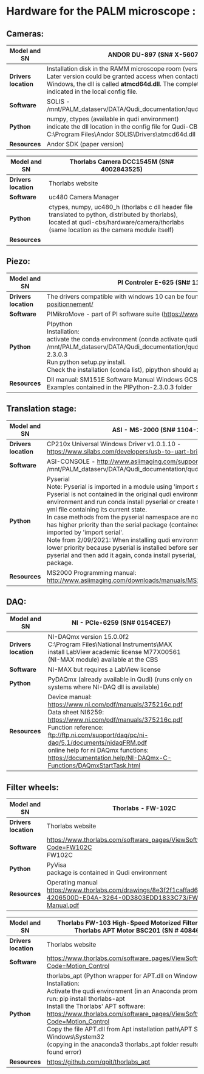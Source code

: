 # Hardware for the PALM microscope :

## Cameras: 

| **Model and SN**     | ANDOR DU-897 (SN# X-5607)                                    |
| -------------------- | ------------------------------------------------------------ |
| **Drivers location** | Installation disk in the RAMM microscope room (version 2.94.300007.0) - Later version could be granted access when contacting ANDOR. For 64bit Windows, the dll is called **atmcd64d.dll**. The complete path must be indicated in the local config file. |
| **Software**         | SOLIS - /mnt/PALM_dataserv/DATA/Qudi_documentation/qudi_cbs_hardware/PALM |
| **Python**           | numpy, ctypes (available in qudi environment)<br />indicate the dll location in the config file for Qudi-CBS: <br />C:\Program Files\Andor SOLIS\Drivers\atmcd64d.dll |
| **Resources**        | Andor SDK (paper version)                                    |



| **Model and SN**     | Thorlabs Camera DCC1545M (SN# 4002843525)                    |
| -------------------- | ------------------------------------------------------------ |
| **Drivers location** | Thorlabs website                                             |
| **Software**         | uc480 Camera Manager                                         |
| **Python**           | ctypes, numpy, uc480_h (thorlabs c dll header file translated to python, distributed by thorlabs), located at qudi-cbs/hardware/camera/thorlabs (same location as the camera module itself) |
| **Resources**        |                                                              |



## Piezo:

| **Model and SN**     | PI Controler E-625 (SN# 110059675) + PIFOC stage (SN# 110060915) |
| -------------------- | ------------------------------------------------------------ |
| **Drivers location** | The drivers compatible with windows 10 can be found here : https://www.pifrance.fr/fr/produits/logiciels-dedies-au-positionnement/ |
| **Software**         | PIMikroMove - part of PI software suite (https://www.pifrance.fr/fr/produits/logiciels-dedies-au-positionnement/) |
| **Python**           | PIpython<br />Installation: <br />activate the conda environment (conda activate qudi) and navigate to the folder <br />/mnt/PALM_dataserv/DATA/Qudi_documentation/qudi_cbs_hardware/PALM/PI_piezo_python/PI_softwares_2020/PIPython-2.3.0.3 <br />Run python setup.py install.<br />Check the installation (conda list), pipython should appear now |
| **Resources**        | Dll manual: SM151E Software Manual Windows GCS 2.0 DL Release: 2.10.1(PI_GCS2_DLL) Date: 2019-08-27<br />Examples contained in the PIPython-2.3.0.3 folder |



## Translation stage:

| **Model and SN**     | ASI - MS-2000 (SN# 1104-2018-3291)                           |
| -------------------- | ------------------------------------------------------------ |
| **Drivers location** | CP210x Universal Windows Driver v1.0.1.10 - https://www.silabs.com/developers/usb-to-uart-bridge-vcp-drivers |
| **Software**         | ASI-CONSOLE - http://www.asiimaging.com/support/downloads/asi-console/ ou /mnt/PALM_dataserv/DATA/Qudi_documentation/qudi_cbs_hardware/PALM/ASI_Console |
| **Python**           | Pyserial<br />Note: Pyserial is imported in a module using 'import serial'.<br />Pyserial is not contained in the original qudi environment. To add it, activate the environment and run conda install pyserial or create the qudi environment based on a yml file containing its current state. <br />In case methods from the pyserial namespace are not available, make sure that pyserial has higher priority than the serial package (contained in the qudi environment), both imported by 'import serial'.<br />Note from 2/09/2021: When installing qudi environment from updated file, pyserial has lower priority because pyserial is installed before serial package. Use conda remove pyserial and then add it again, conda install pyserial, then it takes priority over serial package. |
| **Resources**        | MS2000 Programming manual: http://www.asiimaging.com/downloads/manuals/MS2000%20Programming.pdf |



## DAQ: 

| **Model and SN**     | NI - PCIe-6259 (SN# 0154CEE7)                                |
| -------------------- | ------------------------------------------------------------ |
| **Drivers location** | NI-DAQmx version 15.0.0f2<br />C:\Program Files\National Instruments\MAX<br />install LabView academic license M77X00561 (NI-MAX module) available at the CBS |
| **Software**         | NI-MAX but requires a LabView license                        |
| **Python**           | PyDAQmx (already available in Qudi) (runs only on systems where NI-DAQ dll is available) |
| **Resources**        | Device manual: https://www.ni.com/pdf/manuals/375216c.pdf<br />Data sheet NI6259: https://www.ni.com/pdf/manuals/375216c.pdf<br />Function reference: ftp://ftp.ni.com/support/daq/pc/ni-daq/5.1/documents/nidaqFRM.pdf<br />online help for ni DAQmx functions: https://documentation.help/NI-DAQmx-C-Functions/DAQmxStartTask.html |



## Filter wheels:

| **Model and SN**     | Thorlabs - FW-102C                                           |
| -------------------- | ------------------------------------------------------------ |
| **Drivers location** | Thorlabs website                                             |
| **Software**         | https://www.thorlabs.com/software_pages/ViewSoftwarePage.cfm?Code=FW102C<br />FW102C |
| **Python**           | PyVisa<br />package is contained in Qudi environment         |
| **Resources**        | Operating manual https://www.thorlabs.com/drawings/8e3f2f1caffad674-4206500D-E04A-3264-0D3803EDD1833C73/FW102B-Manual.pdf |

| **Model and SN**     | Thorlabs FW-103 High-Speed Motorized Filter Wheel and Thorlabs APT Motor BSC201 (SN # 40846334) |
| -------------------- | ------------------------------------------------------------ |
| **Drivers location** | Thorlabs website                                             |
| **Software**         | https://www.thorlabs.com/software_pages/ViewSoftwarePage.cfm?Code=Motion_Control<br /> |
| **Python**           | thorlabs_apt (Python wrapper for APT.dll on Windows)<br />Installation: <br />Activate the qudi environment (in an Anaconda prompt)<br />run: pip install thorlabs-apt<br />Install the Thorlabs' APT software: https://www.thorlabs.com/software_pages/ViewSoftwarePage.cfm?Code=Motion_Control<br />Copy the file APT.dll from Apt installation path\APT Server to Windows\System32 <br />(copying in the anaconda3 thorlabs_apt folder resulted in file not found error) |
| **Resources**        | https://github.com/qpit/thorlabs_apt                         |

